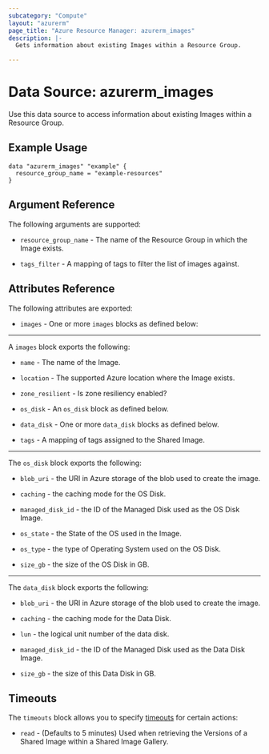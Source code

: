 ```yaml
---
subcategory: "Compute"
layout: "azurerm"
page_title: "Azure Resource Manager: azurerm_images"
description: |-
  Gets information about existing Images within a Resource Group.

---
```


# Data Source: azurerm_images

Use this data source to access information about existing Images within a Resource Group.

## Example Usage

```hcl
data "azurerm_images" "example" {
  resource_group_name = "example-resources"
}
```

## Argument Reference

The following arguments are supported:

* `resource_group_name` - The name of the Resource Group in which the Image exists.

* `tags_filter` - A mapping of tags to filter the list of images against.

## Attributes Reference

The following attributes are exported:

* `images` - One or more `images` blocks as defined below:

---

A `images` block exports the following:

* `name` - The name of the Image.

* `location` - The supported Azure location where the Image exists.

* `zone_resilient` - Is zone resiliency enabled?

* `os_disk` - An `os_disk` block as defined below.

* `data_disk` - One or more `data_disk` blocks as defined below.

* `tags` - A mapping of tags assigned to the Shared Image.

---

The `os_disk` block exports the following:

* `blob_uri` - the URI in Azure storage of the blob used to create the image.

* `caching` - the caching mode for the OS Disk.

* `managed_disk_id` - the ID of the Managed Disk used as the OS Disk Image.

* `os_state` - the State of the OS used in the Image.

* `os_type` - the type of Operating System used on the OS Disk.

* `size_gb` - the size of the OS Disk in GB.

---

The `data_disk` block exports the following:

* `blob_uri` - the URI in Azure storage of the blob used to create the image.

* `caching` - the caching mode for the Data Disk.

* `lun` - the logical unit number of the data disk.

* `managed_disk_id` - the ID of the Managed Disk used as the Data Disk Image.

* `size_gb` - the size of this Data Disk in GB.

## Timeouts

The `timeouts` block allows you to specify [timeouts](https://www.terraform.io/docs/configuration/resources.html#timeouts) for certain actions:

* `read` - (Defaults to 5 minutes) Used when retrieving the Versions of a Shared Image within a Shared Image Gallery.

